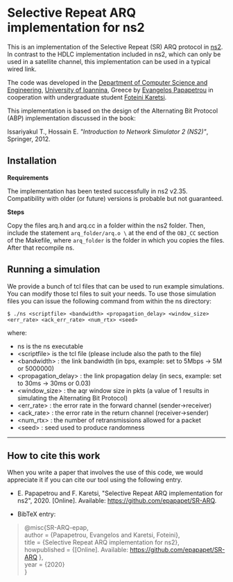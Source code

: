 # Selective Repeat ARQ implementation for ns2

This is an implementation of the Selective Repeat (SR) ARQ protocol in [ns2](https://www.isi.edu/nsnam/ns/). In contrast to the HDLC implementation included in ns2, which can only be used in a satellite channel, this implementation can be used in a typical wired link.

The code was developed in the [Department of Computer Science and Engineering](http://www.cse.uoi.gr/en/index.php?menu=m1), [University of Ioannina](http://www.uoi.gr/en), Greece by [Evangelos Papapetrou](http://cse.uoi.gr/~epap) in cooperation with undergraduate student [Foteini Karetsi](https://github.com/pkaretsi).

This implementation is based on the design of the Alternating Bit Protocol (ABP) implementation discussed in the book:

Issariyakul T., Hossain E. _"Introduction to Network Simulator 2 (NS2)"_, Springer, 2012.

## Installation

**Requirements**

The implementation has been tested successfully in ns2 v2.35. Compatibility with older (or future) versions is probable but not guaranteed.

**Steps**

Copy the files arq.h and arq.cc in a folder within the ns2 folder. Then, include the statement ``arq_folder/arq.o \`` at the end of the ``OBJ_CC`` section of the Makefile, where ``arq_folder`` is the folder in which you copies the files. After that recompile ns.

## Running a simulation

We provide a bunch of tcl files that can be used to run example simulations. You can modify those tcl files to suit your needs. To use those simulation files you can issue the following command from within the ns directory:

```
$ ./ns <scriptfile> <bandwidth> <propagation_delay> <window_size> <err_rate> <ack_err_rate> <num_rtx> <seed>
```

where:

* ns is the ns executable
* \<scriptfile\> is the tcl file (please include also the path to the file)
* \<bandwidth\> : the link bandwidth (in bps, example: set to 5Mbps -> 5M or 5000000)
* \<propagation_delay\> : the link propagation delay (in secs, example: set to 30ms -> 30ms or 0.03)
* \<window_size\> : the aqr window size in pkts (a value of 1 results in simulating the Alternating Bit Protocol)
* \<err_rate\> : the error rate in the forward channel (sender->receiver)
* \<ack_rate\> : the error rate in the return channel (receiver->sender)
* \<num_rtx\> : the number of retransmissions allowed for a packet
* \<seed\> : seed used to produce randomness

-----------------------
## How to cite this work

When you write a paper that involves the use of this code, we would appreciate it if you can cite our tool using the following entry.

* E. Papapetrou and F. Karetsi, "Selective Repeat ARQ implementation for ns2", 2020. [Online]. Available: https://github.com/epapapet/SR-ARQ.

* BibTeX entry:
>@misc{SR-ARQ-epap,  
>	author = {Papapetrou, Evangelos and Karetsi, Foteini},  
>	title = {Selective Repeat ARQ implementation for ns2},  
>	howpublished = {[Online]. Available: https://github.com/epapapet/SR-ARQ },  
>	year = {2020}  
>}
